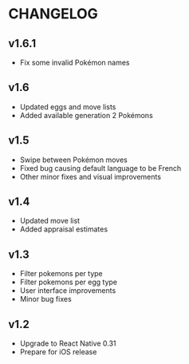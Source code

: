 CHANGELOG
=========

v1.6.1
------

- Fix some invalid Pokémon names

v1.6
----

- Updated eggs and move lists
- Added available generation 2 Pokémons

v1.5
----

- Swipe between Pokémon moves
- Fixed bug causing default language to be French
- Other minor fixes and visual improvements

v1.4
----

- Updated move list
- Added appraisal estimates

v1.3
----

- Filter pokemons per type
- Filter pokemons per egg type
- User interface improvements
- Minor bug fixes

v1.2
----

- Upgrade to React Native 0.31
- Prepare for iOS release
